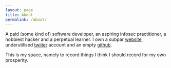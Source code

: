 ```yaml
---
layout: page
title: About
permalink: /about/
---
```


A paid (some kind of) software developer, an aspiring infosec practitioner, a hobbiest hacker and a perpetual
learner. I own a subpar [website](https://www.wulfgar.pro), underutilised [twiiter](https://twitter.com/wulfgarpro) account and an empty [github](https://www.github.com/wulfgarpro).

This is my space, namely to record things I think I should record for my own prosperity.
